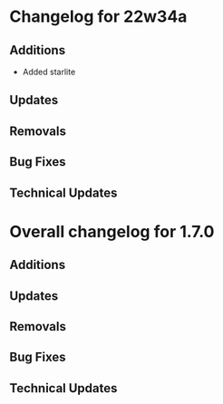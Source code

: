 # Changelog for 22w34a

## Additions

- Added starlite

## Updates

## Removals

## Bug Fixes

## Technical Updates

# Overall changelog for 1.7.0

## Additions

## Updates

## Removals

## Bug Fixes

## Technical Updates
